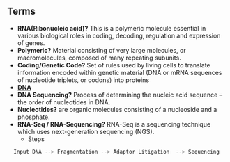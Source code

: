 ## Terms
- **RNA(Ribonucleic acid)?** This is a polymeric molecule essential in various biological roles in coding, decoding, regulation and expression of genes.
- **Polymeric?** Material consisting of very large molecules, or macromolecules, composed of many repeating subunits.
- **Coding/Genetic Code?** Set of rules used by living cells to translate information encoded within genetic material (DNA or mRNA sequences of nucleotide triplets, or codons) into proteins
- **[DNA](https://sites.google.com/site/pingalacademy1/general-studies/general-science/chemistry/dna-deoxyribonucleic-acid)**
- **DNA Sequencing?** Process of determining the nucleic acid sequence – the order of nucleotides in DNA.
- **Nucleotides?** are organic molecules consisting of a nucleoside and a phosphate.
- **RNA-Seq / RNA-Sequencing?** RNA-Seq is a sequencing technique which uses next-generation sequencing (NGS).
  - Steps
```c
  Input DNA --> Fragmentation --> Adaptor Litigation  --> Sequencing
```
